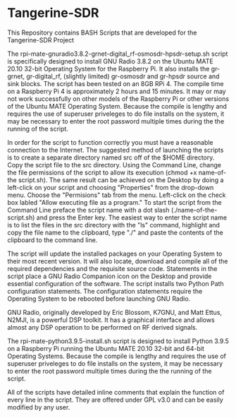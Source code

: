 # Tangerine-SDR



This Repository contains BASH Scripts that are developed for the Tangerine-SDR Project

The rpi-mate-gnuradio3.8.2-grnet-digital_rf-osmosdr-hpsdr-setup.sh script is specifically designed to install GNU Radio 3.8.2 on the Ubuntu MATE 20.10 32-bit Operating System for the Raspberry Pi.  It also installs the gr-grnet, gr-digital_rf, (slightly limited) gr-osmosdr and gr-hpsdr source and sink blocks. The script has been tested on an 8GB RPi 4. The compile time on a Raspberry Pi 4 is approximately 2 hours and 15 minutes. It may or may not work successfully on other models of the Raspberry Pi or other versions of the Ubuntu MATE Operating System.  Because the compile is lengthy and requires the use of superuser priveleges to do file installs on the system, it may be necessary to enter the root password multiple times during the the running of the script.

In order for the script to function correctly you must have a reasonable connection to the Internet. The suggested method of launching the scripts is to create a separate directory named src off of the $HOME directory. Copy the script file to the src directory. Using the Command Line, change the file permissions of the script to allow its execution (chmod +x name-of-the script.sh). The same result can be achieved on the Desktop by doing a left-click on your script and choosing "Properties" from the drop-down menu. Choose the  "Permisions" tab from the menu. Left-click on the check box labled "Allow executing file as a program." To start the script from the Command Line preface the script name with a dot slash (./name-of-the-script.sh) and press the Enter key. The easiest way to enter the script name is to list the files in the src directory with the "ls" command, highlight and copy the file name to the clipboard, type "./" and paste the contents of the clipboard to the command line.

The script will update the installed packages on your Operating System to their most recent version. It will also locate, download and compile all of the required dependencies and the requisite source code. Statements in the script place a GNU Radio Companion icon on the Desktop and provide essential configuration of the software. The script installs two Python Path configuration statements. The configuration statements require the Operating System to be rebooted before launching GNU Radio.

GNU Radio, originally developed by Eric Blossom, K7GNU, and Matt Ettus, N2MJI, is a powerful DSP toolkit. It has a graphical interface and allows almost any DSP operation to be performed on RF derived signals. 

The rpi-mate-python3.9.5-install.sh script is designed to install Python 3.9.5 on a Raspberry Pi running the Ubuntu MATE 20.10 32-bit and 64-bit Operating Systems. Because the compile is lengthy and requires the use of superuser priveleges to do file installs on the system, it may be necessary to enter the root password multiple times during the the running of the script.

All of the scripts have detailed inline comments that explain the function of every line in the script. They are offered under GPL v3.0 and can be easily modified by any user. 
